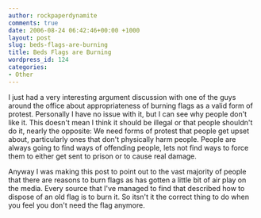 ```yaml
---
author: rockpaperdynamite
comments: true
date: 2006-08-24 06:42:46+00:00 +1000
layout: post
slug: beds-flags-are-burning
title: Beds Flags are Burning
wordpress_id: 124
categories:
- Other
---
```


I just had a very interesting argument discussion with one of the guys around the office about appropriateness of burning flags as a valid form of protest. Personally I have no issue with it, but I can see why people don't like it. This doesn't mean I think it should be illegal or that people shouldn't do it, nearly the opposite: We need forms of protest that people get upset about, particularly ones that don't physically harm people. People are always going to find ways of offending people, lets not find ways to force them to either get sent to prison or to cause real damage.

Anyway I was making this post to point out to the vast majority of people that there are reasons to burn flags as has gotten a little bit of air play on the media. Every source that I've managed to find that described how to dispose of an old flag is to burn it. So itsn't it the correct thing to do when you feel you don't need the flag anymore.

